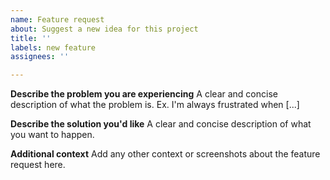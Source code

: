 ```yaml
---
name: Feature request
about: Suggest a new idea for this project
title: ''
labels: new feature
assignees: ''

---
```


**Describe the problem you are experiencing**
A clear and concise description of what the problem is. Ex. I'm always frustrated when [...]

**Describe the solution you'd like**
A clear and concise description of what you want to happen.

**Additional context**
Add any other context or screenshots about the feature request here.
